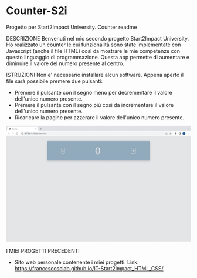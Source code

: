 # Counter-S2i
Progetto per Start2Impact University. Counter
readme


DESCRIZIONE
Benvenuti nel mio secondo progetto Start2Impact University. Ho realizzato un counter le cui funzionalità sono state implementate con Javascript (anche il file HTML) così da mostrare le mie competenze con questo linguaggio di programmazione. Questa app permette di aumentare e diminuire il valore del numero presente al centro.


ISTRUZIONI
Non e' necessario installare alcun software. Appena aperto il file sarà possibile premere due pulsanti:
- Premere il pulsante con il segno meno per decrementare il valore dell'unico numero presente.
- Premere il pulsante con il segno più così da incrementare il valore dell'unico numero presente.
- Ricaricare la pagine per azzerare il valore dell'unico numero presente.
<img src="assets/img/screenshot 2022-12-04 at 11.35.40.png">

I MIEI PROGETTI PRECEDENTI
- Sito web personale contenente i miei progetti. Link: https://francescosciab.github.io/IT-Start2Impact_HTML_CSS/
